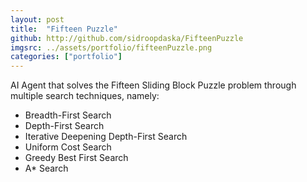 ```yaml
---
layout: post
title:  "Fifteen Puzzle"
github: http://github.com/sidroopdaska/FifteenPuzzle
imgsrc: ../assets/portfolio/fifteenPuzzle.png
categories: ["portfolio"]
---
```

AI Agent that solves the Fifteen Sliding Block Puzzle problem through multiple search techniques, namely:

* Breadth-First Search
* Depth-First Search
* Iterative Deepening Depth-First Search
* Uniform Cost Search
* Greedy Best First Search
* A* Search